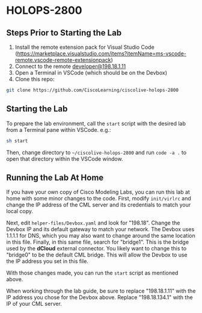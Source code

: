 # HOLOPS-2800

## Steps Prior to Starting the Lab

1. Install the remote extension pack for Visual Studio Code (<https://marketplace.visualstudio.com/items?itemName=ms-vscode-remote.vscode-remote-extensionpack>)
2. Connect to the remote developer@198.18.1.11
3. Open a Terminal in VSCode (which should be on the Devbox)
4. Clone this repo:

```sh
git clone https://github.com/CiscoLearning/ciscolive-holops-2800
```

## Starting the Lab

To prepare the lab environment, call the `start` script with the desired lab from a Terminal pane within VSCode. e.g.:

```sh
sh start
```

Then, change directory to `~/ciscolive-holops-2800` and run `code -a .` to open that directory within the VSCode window.

## Running the Lab At Home

If you have your own copy of Cisco Modeling Labs, you can run this lab at home with some minor changes to the code.  First, modify `init/virlrc` and change the IP address of the CML server and its credentials to match your local copy.

Next, edit `helper-files/Devbox.yaml` and look for "198.18".  Change the Devbox IP and its default gateway to match your network.  The Devbox uses 1.1.1.1 for DNS, which you may also want to change around the same location in this file.  Finally, in this same file, search for "bridge1".  This is the bridge used by the **dCloud** external connector.  You likely want to change this to "bridge0" to be the default CML bridge.  This will allow the Devbox to use the IP address you set in this file.

With those changes made, you can run the `start` script as mentioned above.

When working through the lab guide, be sure to replace "198.18.1.11" with the IP address you chose for the Devbox above.  Replace "198.18.134.1" with the IP of your CML server.
